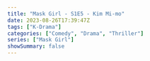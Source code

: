 ```yaml
---
title: "Mask Girl - S1E5 - Kim Mi-mo"
date: 2023-08-26T17:39:47Z
tags: ["K-Drama"]
categories: ["Comedy", "Drama", "Thriller"]
series: ["Mask Girl"]
showSummary: false
---
```


<mux-player stream-type="on-demand"
  src="https://kp3d-my.sharepoint.com/personal/ryoo_kp3d_onmicrosoft_com/_layouts/15/download.aspx?share=EYMLx3uU2oZBnz4hQgph3bgBJvW5ToAZ2ncOTiJuh_usuQ" metadata-video-title="Mask Girl - S1E5 - Kim Mi-mo" prefer-playback="mse" controls>
  </mux-player>
  
  
  <script src="https://cdn.jsdelivr.net/npm/@mux/mux-player"></script>
  
 <script id="OkOJ8Sowy1qU8yejEOY01GwhIQa1yVeYllMObsZMjgOo" type="application/ld+json">
 {
  "@context": "https://schema.org/",
  "@type": "VideoObject",
  "name": "Mask Girl - S1E5 - Kim Mi-mo",
  "contentUrl": "https://stream.mux.com/OkOJ8Sowy1qU8yejEOY01GwhIQa1yVeYllMObsZMjgOo.m3u8",
  "thumbnailUrl": "https://www.themoviedb.org/t/p/original/3O8uTUpt76ShtEtNNrOJpcwQROH.jpg?width=314&fit_mode=preserve&time=25",
  "uploadDate": "2023-08-26T17:39:47Z",
}

</script>
